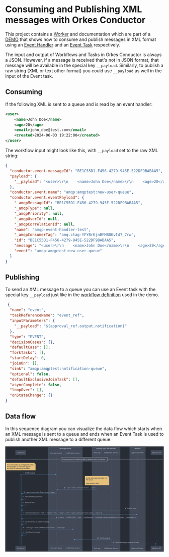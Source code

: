 # Consuming and Publishing XML messages with Orkes Conductor

This project contains a [Worker](src/main/java/io/orkes/samples/workers/ApprovalWorker.java) and documentation which are
part of a [DEMO](https://drive.google.com/file/d/1iOCQaDi1ox29RbLZgHli78Osgd9igAAb/view?usp=sharing) that shows how to consume 
and publish messages in XML format using an [Event Handler](https://orkes.io/content/developer-guides/event-handler) and an
[Event Task](https://orkes.io/content/reference-docs/system-tasks/event) respectively.

The input and output of Workflows and Tasks in Orkes Conductor is always a JSON. However, if a message
is received that's not in JSON format, that message will be available in the special key `__payload`. Similarly,
to publish a raw string (XML or text other format) you could use `__payload` as well in the input of the
Event task.

## Consuming

If the following XML is sent to a queue and is read by an event handler:

```xml
<user>
    <name>John Doe</name>
    <age>20</age>
    <email>john_doe@test.com</email>
    <created>2024-06-03 19:22:00</created>
</user>
```

The workflow input might look like this, with `__payload` set to the raw XML string:
```json
{
  "conductor.event.messageId": "BE1C55D1-F456-4279-945E-522DF9BABAA5",
  "payload": {
    "__payload": "<user>\r\n    <name>John Doe</name>\r\n    <age>20</age>\r\n    <email>john_doe@test.com</email>\r\n    <created>2024-06-03 19:22:00</created>\r\n</user>\r\n"
  },
  "conductor.event.name": "amqp:amqptest:new-user-queue",
  "conductor.event.eventPayload": {
    "_amqpMessageId": "BE1C55D1-F456-4279-945E-522DF9BABAA5",
    "_amqpType": null,
    "_amqpPriority": null,
    "_amqpUserId": null,
    "_amqpCorrelationId": null,
    "name": "amqp-event-handler-test",
    "_amqpConsumerTag": "amq.ctag-YFYBrKjnBFM88KvI47_7rw",
    "id": "BE1C55D1-F456-4279-945E-522DF9BABAA5",
    "message": "<user>\r\n    <name>John Doe</name>\r\n    <age>20</age>\r\n    <email>john_doe@test.com</email>\r\n    <created>2024-06-03 19:22:00</created>\r\n</user>\r\n",
    "event": "amqp:amqptest:new-user-queue"
  }
}

```

## Publishing
To send an XML message to a queue you can use an Event task with the special key `__payload` just
like in the [workflow definition](docs/definitions/workflow.json) used in the demo.

```json
 {
  "name": "event",
  "taskReferenceName": "event_ref",
  "inputParameters": {
    "__payload": "${approval_ref.output.notification}"
  },
  "type": "EVENT",
  "decisionCases": {},
  "defaultCase": [],
  "forkTasks": [],
  "startDelay": 0,
  "joinOn": [],
  "sink": "amqp:amqptest:notification-queue",
  "optional": false,
  "defaultExclusiveJoinTask": [],
  "asyncComplete": false,
  "loopOver": [],
  "onStateChange": {}
}

```

## Data flow

In this sequence diagram you can visualize the data flow which starts when an XML message is sent to a 
queue and ends when an Event Task is used to publish another XML message to a different queue.

![](docs/xml_support_seq_diagram.png)
